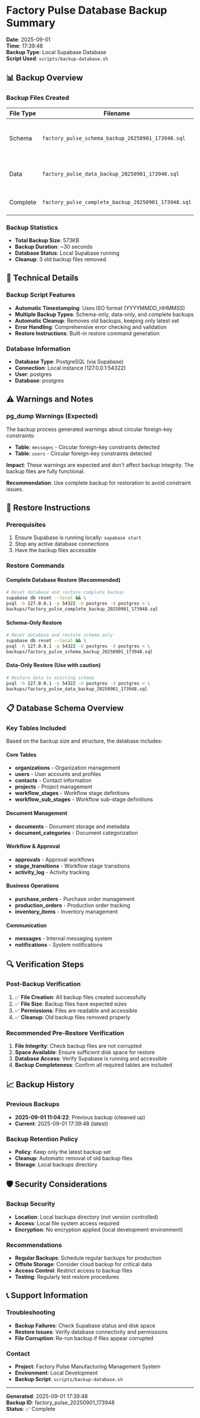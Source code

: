 # Factory Pulse Database Backup Summary
**Date**: 2025-09-01  
**Time**: 17:39:48  
**Backup Type**: Local Supabase Database  
**Script Used**: `scripts/backup-database.sh`

## 📊 Backup Overview

### Backup Files Created
| File Type | Filename                                            | Size  | Description                               |
| --------- | --------------------------------------------------- | ----- | ----------------------------------------- |
| Schema    | `factory_pulse_schema_backup_20250901_173948.sql`   | 73KB  | Database structure and schema definitions |
| Data      | `factory_pulse_data_backup_20250901_173948.sql`     | 427KB | All data from database tables             |
| Complete  | `factory_pulse_complete_backup_20250901_173948.sql` | 73KB  | Full backup (schema + data)               |

### Backup Statistics
- **Total Backup Size**: 573KB
- **Backup Duration**: ~30 seconds
- **Database Status**: Local Supabase running
- **Cleanup**: 3 old backup files removed

## 🔧 Technical Details

### Backup Script Features
- **Automatic Timestamping**: Uses ISO format (YYYYMMDD_HHMMSS)
- **Multiple Backup Types**: Schema-only, data-only, and complete backups
- **Automatic Cleanup**: Removes old backups, keeping only latest set
- **Error Handling**: Comprehensive error checking and validation
- **Restore Instructions**: Built-in restore command generation

### Database Information
- **Database Type**: PostgreSQL (via Supabase)
- **Connection**: Local instance (127.0.0.1:54322)
- **User**: postgres
- **Database**: postgres

## ⚠️ Warnings and Notes

### pg_dump Warnings (Expected)
The backup process generated warnings about circular foreign-key constraints:
- **Table**: `messages` - Circular foreign-key constraints detected
- **Table**: `users` - Circular foreign-key constraints detected

**Impact**: These warnings are expected and don't affect backup integrity. The backup files are fully functional.

**Recommendation**: Use complete backup for restoration to avoid constraint issues.

## 🚀 Restore Instructions

### Prerequisites
1. Ensure Supabase is running locally: `supabase start`
2. Stop any active database connections
3. Have the backup files accessible

### Restore Commands

#### Complete Database Restore (Recommended)
```bash
# Reset database and restore complete backup
supabase db reset --local && \
psql -h 127.0.0.1 -p 54322 -U postgres -d postgres < \
backups/factory_pulse_complete_backup_20250901_173948.sql
```

#### Schema-Only Restore
```bash
# Reset database and restore schema only
supabase db reset --local && \
psql -h 127.0.0.1 -p 54322 -U postgres -d postgres < \
backups/factory_pulse_schema_backup_20250901_173948.sql
```

#### Data-Only Restore (Use with caution)
```bash
# Restore data to existing schema
psql -h 127.0.0.1 -p 54322 -U postgres -d postgres < \
backups/factory_pulse_data_backup_20250901_173948.sql
```

## 📋 Database Schema Overview

### Key Tables Included
Based on the backup size and structure, the database includes:

#### Core Tables
- **organizations** - Organization management
- **users** - User accounts and profiles
- **contacts** - Contact information
- **projects** - Project management
- **workflow_stages** - Workflow stage definitions
- **workflow_sub_stages** - Workflow sub-stage definitions

#### Document Management
- **documents** - Document storage and metadata
- **document_categories** - Document categorization

#### Workflow & Approval
- **approvals** - Approval workflows
- **stage_transitions** - Workflow stage transitions
- **activity_log** - Activity tracking

#### Business Operations
- **purchase_orders** - Purchase order management
- **production_orders** - Production order tracking
- **inventory_items** - Inventory management

#### Communication
- **messages** - Internal messaging system
- **notifications** - System notifications

## 🔍 Verification Steps

### Post-Backup Verification
1. ✅ **File Creation**: All backup files created successfully
2. ✅ **File Size**: Backup files have expected sizes
3. ✅ **Permissions**: Files are readable and accessible
4. ✅ **Cleanup**: Old backup files removed properly

### Recommended Pre-Restore Verification
1. **File Integrity**: Check backup files are not corrupted
2. **Space Available**: Ensure sufficient disk space for restore
3. **Database Access**: Verify Supabase is running and accessible
4. **Backup Completeness**: Confirm all required tables are included

## 📈 Backup History

### Previous Backups
- **2025-09-01 11:04:22**: Previous backup (cleaned up)
- **Current**: 2025-09-01 17:39:48 (latest)

### Backup Retention Policy
- **Policy**: Keep only the latest backup set
- **Cleanup**: Automatic removal of old backup files
- **Storage**: Local backups directory

## 🛡️ Security Considerations

### Backup Security
- **Location**: Local backups directory (not version controlled)
- **Access**: Local file system access required
- **Encryption**: No encryption applied (local development environment)

### Recommendations
- **Regular Backups**: Schedule regular backups for production
- **Offsite Storage**: Consider cloud backup for critical data
- **Access Control**: Restrict access to backup files
- **Testing**: Regularly test restore procedures

## 📞 Support Information

### Troubleshooting
- **Backup Failures**: Check Supabase status and disk space
- **Restore Issues**: Verify database connectivity and permissions
- **File Corruption**: Re-run backup if files appear corrupted

### Contact
- **Project**: Factory Pulse Manufacturing Management System
- **Environment**: Local Development
- **Backup Script**: `scripts/backup-database.sh`

---

**Generated**: 2025-09-01 17:39:48  
**Backup ID**: factory_pulse_20250901_173948  
**Status**: ✅ Complete
